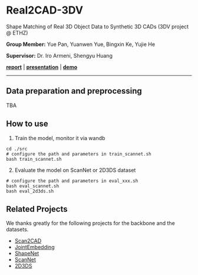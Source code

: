 # Real2CAD-3DV
Shape Matching of Real 3D Object Data to Synthetic 3D CADs (3DV project @ ETHZ)

**Group Member:** Yue Pan, Yuanwen Yue, Bingxin Ke, Yujie He

**Supervisor:** Dr. Iro Armeni, Shengyu Huang

[**report**](https://github.com/Real2CAD/Real2CAD-3DV/blob/main/doc/3DV_report_Real2CAD.pdf) |  [**presentation**](https://github.com/Real2CAD/Real2CAD-3DV/blob/main/doc/3DV_Final_Pre_Real2CAD.pdf) | [**demo**]()

----

## Data preparation and preprocessing
TBA


## How to use
1. Train the model, monitor it via wandb

```shell
cd ./src
# configure the path and parameters in train_scannet.sh 
bash train_scannet.sh 
```

2. Evaluate the model on ScanNet or 2D3DS dataset

```
# configure the path and parameters in eval_xxx.sh
bash eval_scannet.sh
bash eval_2d3ds.sh
```

## Related Projects 
We thanks greatly for the following projects for the backbone and the datasets.
 - [Scan2CAD](https://github.com/skanti/Scan2CAD)
 - [JointEmbedding](https://github.com/xheon/JointEmbedding)
 - [ShapeNet](https://shapenet.org/)
 - [ScanNet](http://www.scan-net.org/)
 - [2D3DS](https://github.com/alexsax/2D-3D-Semantics)

